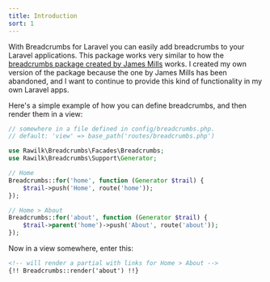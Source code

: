 ```yaml
---
title: Introduction
sort: 1
---
```


With Breadcrumbs for Laravel you can easily add breadcrumbs to your Laravel applications. This package works very similar to how the
[breadcrumbs package created by James Mills](https://github.com/davejamesmiller/laravel-breadcrumbs) works. I created my own version
of the package because the one by James Mills has been abandoned, and I want to continue to provide this kind of functionality in my
own Laravel apps.

Here's a simple example of how you can define breadcrumbs, and then render them in a view:

```php
// somewhere in a file defined in config/breadcrumbs.php.
// default: 'view' => base_path('routes/breadcrumbs.php')

use Rawilk\Breadcrumbs\Facades\Breadcrumbs;
use Rawilk\Breadcrumbs\Support\Generator;

// Home
Breadcrumbs::for('home', function (Generator $trail) {
    $trail->push('Home', route('home'));
});

// Home > About
Breadcrumbs::for('about', function (Generator $trail) {
    $trail->parent('home')->push('About', route('about'));
});
```

Now in a view somewhere, enter this:

```html
<!-- will render a partial with links for Home > About -->
{!! Breadcrumbs::render('about') !!}
```
